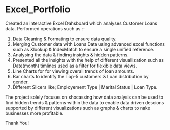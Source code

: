 # Excel_Portfolio

Created an interactive Excel Dahsboard which analyses Customer Loans data.
Performed operations such as :-
1.  Data Cleaning & Formating to ensure data quality.
2.  Merging Customer data with Loans Data using advanced excel functions such as Xlookup & IndexMatch to ensure a single unified reference.
3.  Analysing the data & finding insights & hidden patterns.
4.  Presented all the insights with the help of different visuallization such as Date(month) timlines used as a filter for flexible data views.
5.  Line Charts for for viewing overall trends of loan amounts.
6.  Bar charts to identify the Top-5 customers & Loan distribution by gender.
7.  Different Slicers like; Employement Type | Marital Status | Loan Type.

The project solely focuses on shocassing how data analysis can be used to find hidden trends & patterns within the data to enable data driven descions supported by different visualizations such as graphs & charts to nake businesses more profitable.

Thank You!
